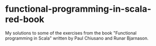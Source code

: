 # functional-programming-in-scala-red-book
My solutions to some of the exercises from the book "Functional programming in Scala" written by  Paul Chiusano and Runar Bjarnason.
